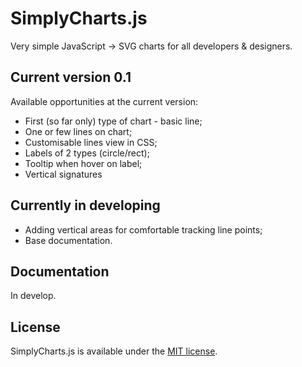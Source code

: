 # SimplyCharts.js
Very simple JavaScript -> SVG charts for all developers & designers.

## Current version 0.1
Available opportunities at the current version:
* First (so far only) type of chart - basic line;
* One or few lines on chart;
* Customisable lines view in CSS;
* Labels of 2 types (circle/rect);
* Tooltip when hover on label;
* Vertical signatures

## Currently in developing
* Adding vertical areas for comfortable tracking line points;
* Base documentation.

## Documentation
In develop.

## License
SimplyCharts.js is available under the [MIT license](https://opensource.org/licenses/MIT).